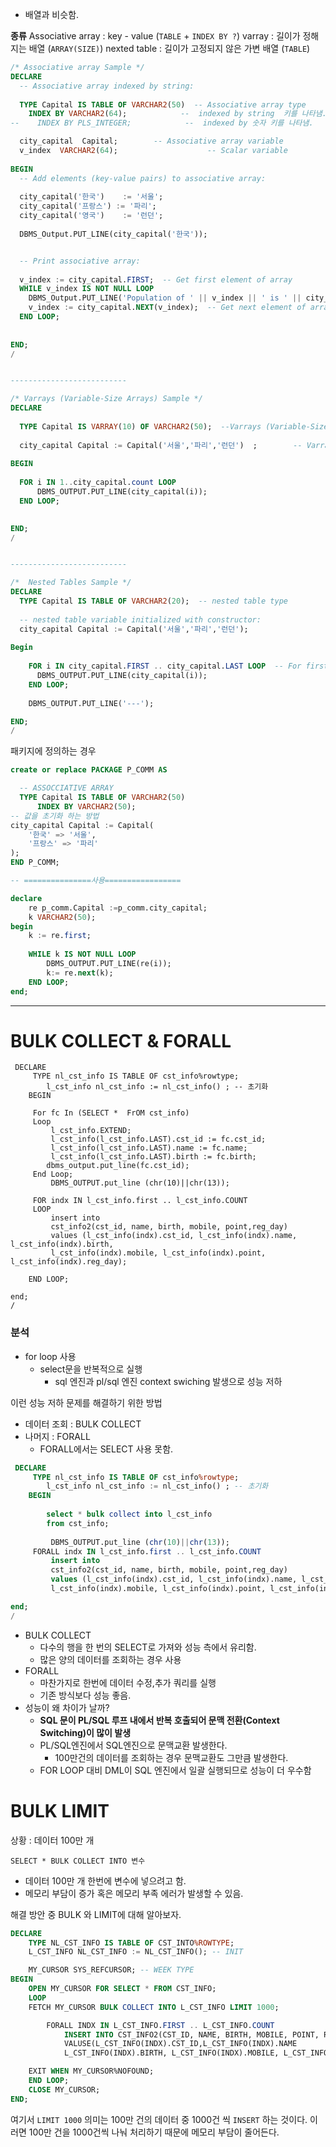 - 배열과 비슷함.

**종류**
Associative array : key - value (`TABLE` + `INDEX BY ?`)
varray : 길이가 정해지는 배열 (`ARRAY(SIZE)`)
nexted table : 길이가 고정되지 않은 가변 배열 (`TABLE`)


``` SQL
/* Associative array Sample */
DECLARE
  -- Associative array indexed by string:
  
  TYPE Capital IS TABLE OF VARCHAR2(50)  -- Associative array type
    INDEX BY VARCHAR2(64);            --  indexed by string  키를 나타냄.
--    INDEX BY PLS_INTEGER;            --  indexed by 숫자 키를 나타냄.

  city_capital  Capital;        -- Associative array variable
  v_index  VARCHAR2(64);                    -- Scalar variable
  
BEGIN
  -- Add elements (key-value pairs) to associative array:
 
  city_capital('한국')    := '서울';
  city_capital('프랑스') := '파리';
  city_capital('영국')    := '런던';
  
  DBMS_Output.PUT_LINE(city_capital('한국'));


  -- Print associative array:
 
  v_index := city_capital.FIRST;  -- Get first element of array
  WHILE v_index IS NOT NULL LOOP
    DBMS_Output.PUT_LINE('Population of ' || v_index || ' is ' || city_capital(v_index));
    v_index := city_capital.NEXT(v_index);  -- Get next element of array
  END LOOP;
  
  
END;
/


--------------------------

/* Varrays (Variable-Size Arrays) Sample */
DECLARE
    
  TYPE Capital IS VARRAY(10) OF VARCHAR2(50);  --Varrays (Variable-Size Arrays) type
  
  city_capital Capital := Capital('서울','파리','런던')  ;        -- Varrays variable
 
BEGIN
  
  FOR i IN 1..city_capital.count LOOP
      DBMS_OUTPUT.PUT_LINE(city_capital(i));
  END LOOP;

  
END;
/


--------------------------

/*  Nested Tables Sample */
DECLARE
  TYPE Capital IS TABLE OF VARCHAR2(20);  -- nested table type
 
  -- nested table variable initialized with constructor: 
  city_capital Capital := Capital('서울','파리','런던');
  
Begin
   
    FOR i IN city_capital.FIRST .. city_capital.LAST LOOP  -- For first to last element
      DBMS_OUTPUT.PUT_LINE(city_capital(i));
    END LOOP;
 
    DBMS_OUTPUT.PUT_LINE('---');

END;
/
```

패키지에 정의하는 경우
``` SQL
create or replace PACKAGE P_COMM AS 

  -- ASSOCCIATIVE ARRAY
  TYPE Capital IS TABLE OF VARCHAR2(50)
	  INDEX BY VARCHAR2(50);
-- 값을 초기화 하는 방법
city_capital Capital := Capital(
	'한국' => '서울',
	'프랑스' => '파리'
);
END P_COMM;

-- ===============사용=================

declare
    re p_comm.Capital :=p_comm.city_capital;
    k VARCHAR2(50);
begin
    k := re.first;
    
    WHILE k IS NOT NULL LOOP    
        DBMS_OUTPUT.PUT_LINE(re(i));
        k:= re.next(k);
    END LOOP;
end;
```

---

# BULK COLLECT & FORALL

```
 DECLARE
     TYPE nl_cst_info IS TABLE OF cst_info%rowtype;
        l_cst_info nl_cst_info := nl_cst_info() ; -- 초기화
    BEGIN
        
     For fc In (SELECT *  FrOM cst_info)
     Loop
         l_cst_info.EXTEND;
         l_cst_info(l_cst_info.LAST).cst_id := fc.cst_id;
         l_cst_info(l_cst_info.LAST).name := fc.name;
         l_cst_info(l_cst_info.LAST).birth := fc.birth;      
        dbms_output.put_line(fc.cst_id);
     End Loop;
         DBMS_OUTPUT.put_line (chr(10)||chr(13));
         
     FOR indx IN l_cst_info.first .. l_cst_info.COUNT
     LOOP
         insert into 
         cst_info2(cst_id, name, birth, mobile, point,reg_day)
         values (l_cst_info(indx).cst_id, l_cst_info(indx).name, l_cst_info(indx).birth,
         l_cst_info(indx).mobile, l_cst_info(indx).point, l_cst_info(indx).reg_day);         
         
    END LOOP;

end;
/

```
### 분석

- for loop 사용
	- select문을 반복적으로 실행 
		- sql 엔진과 pl/sql 엔진 context swiching 발생으로 성능 저하

이런 성능 저하 문제를 해결하기 위한 방법
- 데이터 조회 : BULK COLLECT
- 나머지 : FORALL
	- FORALL에서는 SELECT 사용 못함.

``` SQL
 DECLARE
     TYPE nl_cst_info IS TABLE OF cst_info%rowtype;
        l_cst_info nl_cst_info := nl_cst_info() ; -- 초기화
    BEGIN
        
        select * bulk collect into l_cst_info
        from cst_info;
    
         DBMS_OUTPUT.put_line (chr(10)||chr(13));
     FORALL indx IN l_cst_info.first .. l_cst_info.COUNT
         insert into 
         cst_info2(cst_id, name, birth, mobile, point,reg_day)
         values (l_cst_info(indx).cst_id, l_cst_info(indx).name, l_cst_info(indx).birth,
         l_cst_info(indx).mobile, l_cst_info(indx).point, l_cst_info(indx).reg_day);         

end;
/
```
- BULK COLLECT 
	- 다수의 행을 한 번의 SELECT로 가져와 성능 측에서 유리함.
	- 많은 양의 데이터를 조회하는 경우 사용
- FORALL
	- 마찬가지로 한번에 데이터 수정,추가 쿼리를 실행
	- 기존 방식보다 성능 좋음.
- 성능이 왜 차이가 날까?
	- **SQL 문이 PL/SQL 루프 내에서 반복 호출되어 문맥 전환(Context Switching)이 많이 발생**
	- PL/SQL엔진에서 SQL엔진으로 문맥교환 발생한다.
		- 100만건의 데이터를 조회하는 경우 문맥교환도 그만큼 발생한다.
	- FOR LOOP 대비 DML이 SQL 엔진에서 일괄 실행되므로 성능이 더 우수함

# BULK LIMIT
상황 : 데이터 100만 개

`SELECT * BULK COLLECT INTO 변수`
- 데이터 100만 개 한번에 변수에 넣으려고 함.
- 메모리 부담이 증가 혹은 메모리 부족 에러가 발생할 수 있음.

해결 방안 중 BULK 와 LIMIT에 대해 알아보자.
``` SQL
DECLARE
	TYPE NL_CST_INFO IS TABLE OF CST_INTO%ROWTYPE;
	L_CST_INFO NL_CST_INFO := NL_CST_INFO(); -- INIT

	MY_CURSOR SYS_REFCURSOR; -- WEEK TYPE
BEGIN
	OPEN MY_CURSOR FOR SELECT * FROM CST_INFO;
	LOOP
	FETCH MY_CURSOR BULK COLLECT INTO L_CST_INFO LIMIT 1000;

		FORALL INDX IN L_CST_INFO.FIRST .. L_CST_INFO.COUNT
			INSERT INTO CST_INFO2(CST_ID, NAME, BIRTH, MOBILE, POINT, REG_DAY)
			VALUSE(L_CST_INFO(INDX).CST_ID,L_CST_INFO(INDX).NAME
			L_CST_INFO(INDX).BIRTH, L_CST_INFO(INDX).MOBILE, L_CST_INFO(INDX).POINT, L_CST_INFO(INDX).REG_DAY);

	EXIT WHEN MY_CURSOR%NOFOUND;
	END LOOP;
	CLOSE MY_CURSOR;
END;

```
여기서 `LIMIT 1000` 의미는 100만 건의 데이터 중 1000건 씩 `INSERT` 하는 것이다.
이러면 100만 건을 1000건씩 나눠 처리하기 때문에 메모리 부담이 줄어든다.
